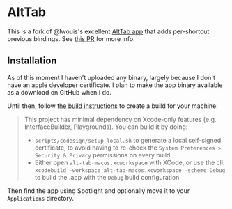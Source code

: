 # AltTab

This is a fork of @lwouis's excellent [AltTab app](https://alt-tab-macos.netlify.app/) that adds per-shortcut previous bindings. See [this PR](https://github.com/lwouis/alt-tab-macos/pull/2311) for more info.

## Installation
As of this moment I haven't uploaded any binary, largely because I don't have an apple developer certificate. I plan to make the app binary available as a download on GitHub when I do. 

Until then, follow [the build instructions](https://alt-tab-macos.netlify.app/contributing) to create a build for your machine:

>This project has minimal dependency on Xcode-only features (e.g. InterfaceBuilder, Playgrounds). You can build it by doing:
>
>- `scripts/codesign/setup_local.sh` to generate a local self-signed certificate, to avoid having to re-check the `System Preferences > Security & Privacy` permissions on every build
>- Either open `alt-tab-macos.xcworkspace` with XCode, or use the cli: `xcodebuild -workspace alt-tab-macos.xcworkspace -scheme Debug` to build the .app with the `Debug` build configuration

Then find the app using Spotlight and optionally move it to your `Applications` directory.
